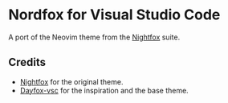 # Nordfox for Visual Studio Code

A port of the Neovim theme from the [Nightfox](https://github.com/EdenEast/nightfox.nvim) suite.

## Credits

- [Nightfox](https://github.com/EdenEast/nightfox.nvim) for the original theme.
- [Dayfox-vsc](https://github.com/michalpopek/dayfox-vsc) for the inspiration and the base theme.
